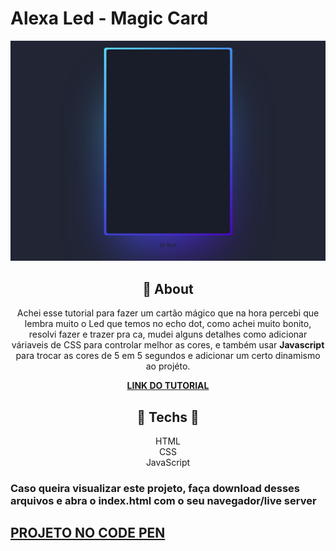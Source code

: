 #  **Alexa Led - Magic Card**

![print do projeto](print.png)

<div align="center">

## 	&#127919; **About**
Achei esse tutorial para fazer um cartão mágico que na hora percebi que lembra muito o Led que temos no echo dot, como achei muito bonito, resolvi fazer e trazer pra ca, mudei alguns detalhes como adicionar váriaveis de CSS para controlar melhor as cores, e também usar **Javascript** para trocar as cores de 5 em 5 segundos e adicionar um certo dinamismo ao projéto.


</div>

<div align="center"><a href="https://www.youtube.com/watch?v=6A6EE2lL3DM"> 

**LINK DO TUTORIAL** 

</a></div>

<div align="center">

</div>
<div align="center">

## 🔧 **Techs** 🔧

HTML<br/>
CSS<br/>
JavaScript<br/>

</div>

### Caso queira visualizar este projeto, faça download desses arquivos e abra o index.html com o seu navegador/live server

## <a href="https://codepen.io/thiagofang/pen/MWVEaOY">PROJETO NO CODE PEN</a>